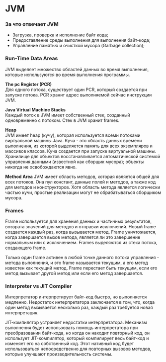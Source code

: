 # JVM

### За что отвечает JVM
+ Загрузка, проверка и исполнение байт кода;
+ Предоставление среды выполнения для выполнения байт-кода;
+ Управление памятью и очисткой мусора (Garbage collection);

### Run-Time Data Areas
JVM выделяет множество областей данных во время выполнения, которые используются во время выполнения программы.

**The pc Register (PCR)**  
Для одного потока, существует один PCR, который создается при запуске потока. 
PCR хранит адрес выполняемой сейчас инструкции JVM.

**Java Virtual Machine Stacks**  
Каждый поток в JVM имеет собственный стек, созданный одновременно с потоком. Стек в JVM хранит frames.

**Heap**  
JVM имеет heap (кучу), которая используется всеми потоками виртуальной машины Java. 
Куча - это область данных времени выполнения, из которой выделяется память для всех экземпляров и 
массивов классов. Куча создается при запуске виртуальной машины. Хранилище для объектов восстанавливается 
автоматической системой управления данными (известной как сборщик мусора); объекты никогда не освобождаются явно.

**Method Area**
JVM имеет область методов, которая является общей для всех потоков. Она пул констант, данные полей и методов, 
а также код для методов и конструкторов. Хотя область метода является логически частью кучи, простые реализации могут 
не обрабатываться сборщиком мусора.

### Frames
Frame используется для хранения данных и частичных результатов, возврата значений для методов и отправки исключений. 
Новый frame создается каждый раз, когда вызывается метод. Frame уничтожается, когда завершается вызов метода, 
является ли это завершение нормальным или с исключением. Frames выделяются из стека потока, создающего frame.

Только один frame активен в любой точке данного потока управления - метода выполнения, и это frame называется 
текущим, а его метод известен как текущий метод. Frame перестает быть текущим, если его метод вызывает другой метод 
или если его метод завершается.

### Interpreter vs JIT Compiler
Интерпретатор интерпретирует байт-код быстро, но выполняется медленно. Недостаток интерпретатора заключается в том, 
что, когда один метод вызывается несколько раз, каждый раз требуется новая интерпретация.

JIT-компилятор устраняет недостатки интерпретатора. Механизм выполнения будет использовать помощь интерпретатора при 
преобразовании байт-кода, но когда он находит повторный код, он использует JIT-компилятор, который компилирует весь 
байт-код и изменяет его на собственный код. Этот нативный код будет использоваться непосредственно для повторных 
вызовов методов, которые улучшают производительность системы.